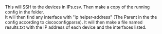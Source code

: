 This will SSH to the devices in IPs.csv.  Then make a copy of the running config in the folder.  
It will then find any interface with "ip helper-address" (The Parent in the the config according to  ciscoconfigparse).
It will then make a file named results.txt with the IP address of each device and the interfaces listed.
